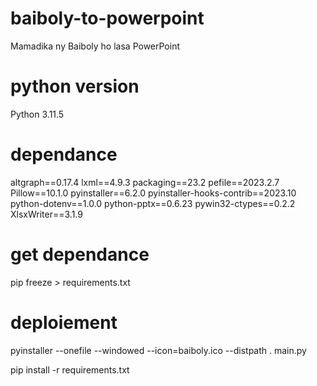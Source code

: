 # baiboly-to-powerpoint
Mamadika ny Baiboly ho lasa PowerPoint

# python version
Python 3.11.5

# dependance
altgraph==0.17.4
lxml==4.9.3
packaging==23.2
pefile==2023.2.7
Pillow==10.1.0
pyinstaller==6.2.0
pyinstaller-hooks-contrib==2023.10
python-dotenv==1.0.0
python-pptx==0.6.23
pywin32-ctypes==0.2.2
XlsxWriter==3.1.9

# get dependance
pip freeze > requirements.txt

# deploiement
pyinstaller --onefile --windowed --icon=baiboly.ico --distpath . main.py

pip install -r requirements.txt
